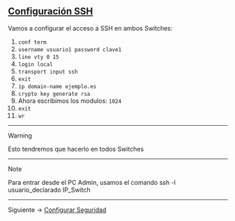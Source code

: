 ## [Configuración SSH](README.md)

Vamos a configurar el acceso a SSH en ambos Switches:
1. `conf term`
2. `username usuario1 password clave1`
3. `line vty 0 15`
4. `login local`
5. `transport input ssh`
6. `exit`
7. `ip domain-name ejemplo.es`
8. `crypto key generate rsa`
9. Ahora escribimos los modulos: `1024`
10. `exit`
11. `wr`

---
> [!WARNING]
> Esto tendremos que hacerlo en todos Switches

---
> [!NOTE]
> Para entrar desde el PC Admin, usamos el comando ssh -l usuario_declarado IP_Switch

---
Siguiente -> [Configurar Seguridad](seguridadsvi.md)
